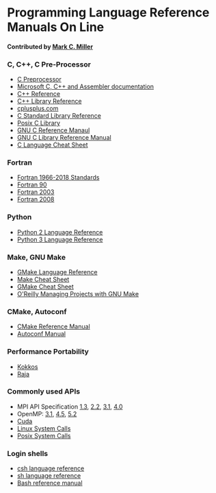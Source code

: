 # Programming Language Reference Manuals On Line
<!--deck text start-->
<!--deck text end-->

#### Contributed by [Mark C. Miller](https://github.com/markcmiller86 "Mark C. Miller GitHub Profile")

### C, C++, C Pre-Processor

* [C Preprocessor](https://gcc.gnu.org/onlinedocs/cpp/)
* [Microsoft C, C++ and Assembler documentation](https://docs.microsoft.com/en-us/cpp/?view=msvc-170)
* [C++ Reference](https://en.cppreference.com/w/)
* [C++ Library Reference](https://www.cplusplus.com/reference/)
* [cplusplus.com](https://www.cplusplus.com)
* [C Standard Library Reference](https://www.cplusplus.com/reference/clibrary/)
* [Posix C Library](https://en.wikipedia.org/wiki/C_POSIX_library)
* [GNU C Reference Manaul](https://www.gnu.org/software/gnu-c-manual/gnu-c-manual.html)
* [GNU C Library Reference Manual](https://www.gnu.org/software/libc/manual/pdf/libc.pdf)
* [C Language Cheat Sheet](https://users.ece.utexas.edu/~adnan/c-refcard.pdf)

### Fortran

* [Fortran 1966-2018 Standards](https://fortranwiki.org/fortran/show/HomePage)
* [Fortran 90](https://www.fortran90.org)
* [Fortran 2003](http://www.astrosen.unam.mx/~aceves/Fisica_Computacional/ebooks/handbook_f03.pdf)
* [Fortran 2008](https://j3-fortran.org/doc/year/10/10-007.pdf)

### Python

* [Python 2 Language Reference](https://docs.python.org/2/reference/)
* [Python 3 Language Reference](https://docs.python.org/3/reference/)

### Make, GNU Make 

* [GMake Language Reference](https://www.gnu.org/software/make/manual/make.html)
* [Make Cheat Sheet](https://devhints.io/makefile)
* [GMake Cheat Sheet](https://gist.github.com/rueycheng/42e355d1480fd7a33ee81c866c7fdf78)
* [O'Reilly Managing Projects with GNU Make](https://www.oreilly.com/library/view/managing-projects-with/0596006101/)

### CMake, Autoconf

* [CMake Reference Manual](https://cmake.org/cmake/help/latest/index.html)
* [Autoconf Manual](https://www.gnu.org/savannah-checkouts/gnu/autoconf/manual/autoconf-2.71/autoconf.html)

### Performance Portability

* [Kokkos](https://github.com/kokkos/kokkos/wiki/API-Reference)
* [Raja](https://raja.readthedocs.io/en/develop/sphinx/user_guide/index.html)

### Commonly used APIs

* MPI API Specification [1.3](https://www.mpi-forum.org/docs/mpi-1.3/mpi-report-1.3-2008-05-30.pdf), [2.2](https://www.mpi-forum.org/docs/mpi-2.2/mpi22-report.pdf), [3.1](https://www.mpi-forum.org/docs/mpi-3.1/mpi31-report.pdf), [4.0](https://www.mpi-forum.org/docs/mpi-4.0/mpi40-report.pdf)
* OpenMP: [3.1](https://www.openmp.org/wp-content/uploads/OpenMP3.1.pdf), [4.5](https://www.openmp.org/wp-content/uploads/openmp-4.5.pdf), [5.2](https://www.openmp.org/wp-content/uploads/OpenMP-API-Specification-5-2.pdf)
* [Cuda](https://docs.nvidia.com/cuda/cuda-runtime-api/index.html)
* [Linux System Calls](https://man7.org/linux/man-pages/man2/syscalls.2.html)
* [Posix System Calls](https://docs.oracle.com/cd/E19048-01/chorus4/806-3328/6jcg1bm05/index.html)

### Login shells

* [csh language reference](https://www.mkssoftware.com/docs/man1/csh.1.asp)
* [sh language reference](https://pubs.opengroup.org/onlinepubs/009604499/utilities/xcu_chap02.html)
* [Bash reference manual](https://www.gnu.org/software/bash/manual/bash.html)

<!---
Publish: no
Pinned: no
--->

